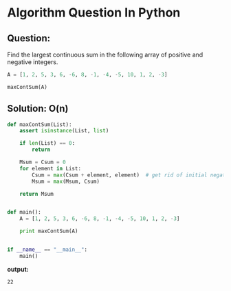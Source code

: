 Algorithm Question In Python
============================

## Question:

Find the largest continuous sum in the following array of positive and negative integers.

```python
A = [1, 2, 5, 3, 6, -6, 8, -1, -4, -5, 10, 1, 2, -3]

maxContSum(A)
```

## Solution: O(n)


```python
def maxContSum(List):
    assert isinstance(List, list)

    if len(List) == 0:
        return

    Msum = Csum = 0
    for element in List:
        Csum = max(Csum + element, element)  # get rid of initial negatives
        Msum = max(Msum, Csum)

    return Msum


def main():
    A = [1, 2, 5, 3, 6, -6, 8, -1, -4, -5, 10, 1, 2, -3]

    print maxContSum(A)


if __name__ == "__main__":
    main()
```

**output:**

```
22
```